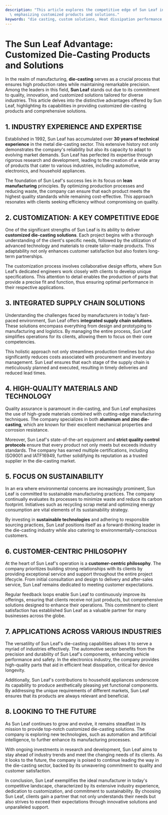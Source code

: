 ```yaml
---
description: "This article explores the competitive edge of Sun Leaf in the die-casting industry,\
  \ emphasizing customized products and solutions."
keywords: "die casting, custom solutions, Heat dissipation performance, Die casting process"
---
```

# The Sun Leaf Advantage: Customized Die-Casting Products and Solutions

In the realm of manufacturing, **die-casting** serves as a crucial process that ensures high production rates while maintaining remarkable precision. Among the leaders in this field, **Sun Leaf** stands out due to its commitment to quality, innovation, and customized solutions tailored for diverse industries. This article delves into the distinctive advantages offered by Sun Leaf, highlighting its capabilities in providing customized die-casting products and comprehensive solutions.

## 1. INDUSTRY EXPERIENCE AND EXPERTISE

Established in 1992, Sun Leaf has accumulated over **30 years of technical experience** in the metal die-casting sector. This extensive history not only demonstrates the company's reliability but also its capacity to adapt to evolving market demands. Sun Leaf has perfected its expertise through rigorous research and development, leading to the creation of a wide array of products that cater to various industries, including automotive, electronics, and household appliances.

The foundation of Sun Leaf's success lies in its focus on **lean manufacturing** principles. By optimizing production processes and reducing waste, the company can ensure that each product meets the highest quality standards while remaining cost-effective. This approach resonates with clients seeking efficiency without compromising on quality.

## 2. CUSTOMIZATION: A KEY COMPETITIVE EDGE

One of the significant strengths of Sun Leaf is its ability to deliver **customized die-casting solutions**. Each project begins with a thorough understanding of the client's specific needs, followed by the utilization of advanced technology and materials to create tailor-made products. This adaptability not only enhances customer satisfaction but also fosters long-term partnerships.

The customization process involves collaborative design efforts, where Sun Leaf’s dedicated engineers work closely with clients to develop unique specifications. This attention to detail enables the production of parts that provide a precise fit and function, thus ensuring optimal performance in their respective applications.

## 3. INTEGRATED SUPPLY CHAIN SOLUTIONS

Understanding the challenges faced by manufacturers in today's fast-paced environment, Sun Leaf offers **integrated supply chain solutions**. These solutions encompass everything from design and prototyping to manufacturing and logistics. By managing the entire process, Sun Leaf simplifies operations for its clients, allowing them to focus on their core competencies.

This holistic approach not only streamlines production timelines but also significantly reduces costs associated with procurement and inventory management. Sun Leaf ensures that each stage of the supply chain is meticulously planned and executed, resulting in timely deliveries and reduced lead times.

## 4. HIGH-QUALITY MATERIALS AND TECHNOLOGY

Quality assurance is paramount in die-casting, and Sun Leaf emphasizes the use of high-grade materials combined with cutting-edge manufacturing techniques. The company specializes in both **aluminum and zinc die-casting**, which are known for their excellent mechanical properties and corrosion resistance. 

Moreover, Sun Leaf's state-of-the-art equipment and **strict quality control protocols** ensure that every product not only meets but exceeds industry standards. The company has earned multiple certifications, including ISO9001 and IATF16949, further solidifying its reputation as a trusted supplier in the die-casting market.

## 5. FOCUS ON SUSTAINABILITY

In an era where environmental concerns are increasingly prominent, Sun Leaf is committed to sustainable manufacturing practices. The company continually evaluates its processes to minimize waste and reduce its carbon footprint. Initiatives such as recycling scrap metal and optimizing energy consumption are vital elements of its sustainability strategy.

By investing in **sustainable technologies** and adhering to responsible sourcing practices, Sun Leaf positions itself as a forward-thinking leader in the die-casting industry while also catering to environmentally-conscious customers.

## 6. CUSTOMER-CENTRIC PHILOSOPHY

At the heart of Sun Leaf's operation is a **customer-centric philosophy**. The company prioritizes building strong relationships with its clients by providing exceptional service and support throughout the entire project lifecycle. From initial consultation and design to delivery and after-sales service, Sun Leaf remains dedicated to meeting customer expectations.

Regular feedback loops enable Sun Leaf to continuously improve its offerings, ensuring that clients receive not just products, but comprehensive solutions designed to enhance their operations. This commitment to client satisfaction has established Sun Leaf as a valuable partner for many businesses across the globe.

## 7. APPLICATIONS ACROSS VARIOUS INDUSTRIES

The versatility of Sun Leaf's die-casting capabilities allows it to serve a myriad of industries effectively. The automotive sector benefits from the precision and durability of Sun Leaf's components, enhancing vehicle performance and safety. In the electronics industry, the company provides high-quality parts that aid in efficient heat dissipation, critical for device longevity.

Additionally, Sun Leaf's contributions to household appliances underscore its capability to produce aesthetically pleasing yet functional components. By addressing the unique requirements of different markets, Sun Leaf ensures that its products are always relevant and beneficial.

## 8. LOOKING TO THE FUTURE

As Sun Leaf continues to grow and evolve, it remains steadfast in its mission to provide top-notch customized die-casting solutions. The company is exploring new technologies, such as automation and artificial intelligence, to further enhance its manufacturing processes.

With ongoing investments in research and development, Sun Leaf aims to stay ahead of industry trends and meet the changing needs of its clients. As it looks to the future, the company is poised to continue leading the way in the die-casting sector, backed by its unwavering commitment to quality and customer satisfaction.

In conclusion, Sun Leaf exemplifies the ideal manufacturer in today's competitive landscape, characterized by its extensive industry experience, dedication to customization, and commitment to sustainability. By choosing Sun Leaf, clients gain a partner that not only understands their needs but also strives to exceed their expectations through innovative solutions and unparalleled support.
